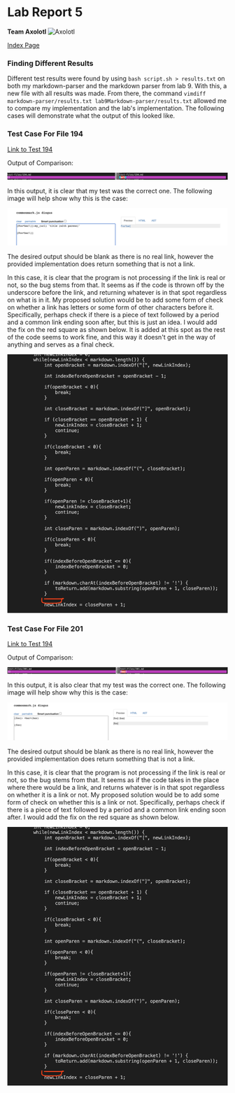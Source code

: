 # Lab Report 5
**Team Axolotl**
 ![Axolotl](https://user-images.githubusercontent.com/96553474/162535420-9fa77fb1-e2cc-42fb-a98d-479bef6edcd3.jpg)

 [Index Page](index.html)

### **Finding Different Results**

Different test results were found by using ```bash script.sh > results.txt``` on both my markdown-parser and the markdown parser from lab 9. With this, a new file with all results was made. From there, the command ```vimdiff markdown-parser/results.txt lab9Markdown-parser/results.txt``` allowed me to compare my implementation and the lab's implementation. The following cases will demonstrate what the output of this looked like.

### **Test Case For File 194**

 [Link to Test 194](https://raw.githubusercontent.com/nidhidhamnani/markdown-parser/main/test-files/194.md)

Output of Comparison:

![Image](Test194.png)

In this output, it is clear that my test was the correct one. The following image will help show why this is the case:

![Image](Expected194.png)

The desired output should be blank as there is no real link, however the provided implementation does return something that is not a link.

In this case, it is clear that the program is not processing if the link is real or not, so the bug stems from that. It seems as if the code is thrown off by the underscore before the link, and returning whatever is in that spot regardless on what is in it. My proposed solution would be to add some form of check on whether a link has letters or some form of other characters before it. Specifically, perhaps check if there is a piece of text followed by a period and a common link ending soon after, but this is just an idea. I would add the fix on the red square as shown below. It is added at this spot as the rest of the code seems to work fine, and this way it doesn't get in the way of anything and serves as a final check.

![Image](MineCorrect201.png)

### **Test Case For File 201**

 [Link to Test 194](https://raw.githubusercontent.com/nidhidhamnani/markdown-parser/main/test-files/201.md)

Output of Comparison:

![Image](Test201.png)

In this output, it is also clear that my test was the correct one. The following image will help show why this is the case:

![Image](Expected201.png)

The desired output should be blank as there is no real link, however the provided implementation does return something that is not a link.

In this case, it is clear that the program is not processing if the link is real or not, so the bug stems from that. It seems as if the code takes in the place where there would be a link, and returns whatever is in that spot regardless on whether it is a link or not. My proposed solution would be to add some form of check on whether this is a link or not. Specifically, perhaps check if there is a piece of text followed by a period and a common link ending soon after. I would add the fix on the red square as shown below.

![Image](MineCorrect201.png)